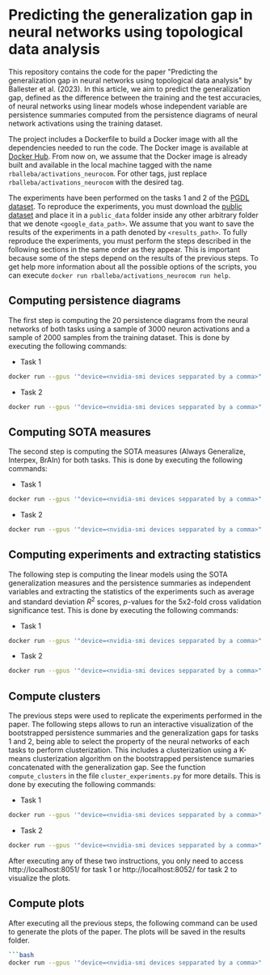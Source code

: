 # Predicting the generalization gap in neural networks using topological data analysis

This repository contains the code for the paper "Predicting the generalization gap in neural networks using topological data analysis" by Ballester et al. (2023).  In this article, we aim to predict the generalization gap, defined as the difference between the training and the test accuracies, of neural networks using linear models whose independent variable are persistence summaries computed from the persistence diagrams of neural network activations using the training dataset. 

The project includes a Dockerfile to build a Docker image with all the dependencies needed to run the code. The Docker image is available at [Docker Hub](https://hub.docker.com/repository/docker/rballeba/activations_neurocom). From now on, we assume that the Docker image is already built and available in the local machine tagged with the name `rballeba/activations_neurocom`. For other tags, just replace `rballeba/activations_neurocom` with the desired tag.

The experiments have been performed on the tasks 1 and 2 of the [PGDL dataset](https://github.com/google-research/google-research/tree/master/pgdl). To reproduce the experiments, you must download the [public dataset](http://storage.googleapis.com/gresearch/pgdl/public_data.zip) and place it in a `public_data` folder inside any other arbitrary folder that we denote `<google_data_path>`. We assume that you want to save the results of the experiments in a path denoted by `<results_path>`. To fully reproduce the experiments, you must perform the steps described in the following sections in the same order as they appear. This is important because some of the steps depend on the results of the previous steps. To get help more information about all the possible options of the scripts, you can execute `docker run rballeba/activations_neurocom run help`.

## Computing persistence diagrams

The first step is computing the 20 persistence diagrams from the neural networks of both tasks using a sample of 3000 neuron activations and a sample of 2000 samples from the training dataset. This is done by executing the following commands:

 - Task 1
```bash
docker run --gpus '"device=<nvidia-smi devices sepparated by a comma>"' -v <google_data_path>:/home/google_data -v <results_path>:/app/results rballeba/activations_neurocom compute_persistence_diagrams /home/google_data 1 3000 2000 20 1 /app/results
```

 - Task 2
```bash 
docker run --gpus '"device=<nvidia-smi devices sepparated by a comma>"' -v <google_data_path>:/home/google_data -v <results_path>:/app/results rballeba/activations_neurocom compute_persistence_diagrams /home/google_data 1 3000 2000 20 2 /app/results
```

## Computing SOTA measures

The second step is computing the SOTA measures (Always Generalize, Interpex, BrAIn) for both tasks. This is done by executing the following commands:

 - Task 1
```bash
docker run --gpus '"device=<nvidia-smi devices sepparated by a comma>"' -v <google_data_path>:/home/google_data -v <results_path>:/app/results rballeba/activations_neurocom compute_sota /home/google_data 1 /app/results
```
- Task 2
```bash
docker run --gpus '"device=<nvidia-smi devices sepparated by a comma>"' -v <google_data_path>:/home/google_data -v <results_path>:/app/results rballeba/activations_neurocom compute_sota /home/google_data 2 /app/results
```

## Computing experiments and extracting statistics

The following step is computing the linear models using the SOTA generalization measures and the persistence summaries as independent variables and extracting the statistics of the experiments such as average and standard deviation $R^2$ scores, $p$-values for the 5x2-fold cross validation significance test. This is done by executing the following commands:

 - Task 1
```bash
docker run --gpus '"device=<nvidia-smi devices sepparated by a comma>"' -v <google_data_path>:/home/google_data -v <results_path>:/app/results rballeba/activations_neurocom compute_statistics/home/google_data /app/results 1 /app/results/predicting_gen_gap
```
- Task 2
```bash
docker run --gpus '"device=<nvidia-smi devices sepparated by a comma>"' -v <google_data_path>:/home/google_data -v <results_path>:/app/results rballeba/activations_neurocom compute_statistics /home/google_data /app/results 2 /app/results/predicting_gen_gap
```

## Compute clusters

The previous steps were used to replicate the experiments performed in the paper. The following steps allows to run an interactive visualization of the bootstrapped persistence summaries and the generalization gaps for tasks 1 and 2, being able to select the property of the neural networks of each tasks to perform clusterization. This includes a clusterization using a K-means clusterization algorithm on the bootstrapped persistence sumaries concatenated with the generalization gap. See the function `compute_clusters` in the file `cluster_experiments.py` for more details. This is done by executing the following commands:

 - Task 1
```bash
docker run --gpus '"device=<nvidia-smi devices sepparated by a comma>"' -v <google_data_path>:/home/google_data -v <results_path>:/app/results -p 8051:8051 rballeba/activations_neurocom compute_clusters /home/google_data /app/results 1 /app/results/predicting_gen_gap
```
- Task 2
```bash
docker run --gpus '"device=<nvidia-smi devices sepparated by a comma>"' -v <google_data_path>:/home/google_data -v <results_path>:/app/results -p 8052:8052 rballeba/activations_neurocom compute_clusters /home/google_data /app/results 2 /app/results/predicting_gen_gap
```
After executing any of these two instructions, you only need to access http://localhost:8051/ for task 1 or http://localhost:8052/ for task 2 to visualize the plots.

## Compute plots

After executing all the previous steps, the following command can be used to generate the plots of the paper. The plots will be saved in the results folder.

```bash
```bash
docker run --gpus '"device=<nvidia-smi devices sepparated by a comma>"' -v <google_data_path>:/home/google_data -v <results_path>:/app/results rballeba/activations_neurocom plot_figures /home/google_data /app/results
```

